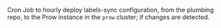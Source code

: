 Cron Job to hourly deploy labels-sync configuration, from the plumbing repo, to the Prow instance in the `prow` cluster; if changes are detected.
